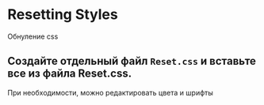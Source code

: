 # Resetting Styles
Обнуление css

## Создайте отдельный файл `Reset.css` и вставьте все из файла Reset.css.
При необходимости, можно редактировать цвета и шрифты

